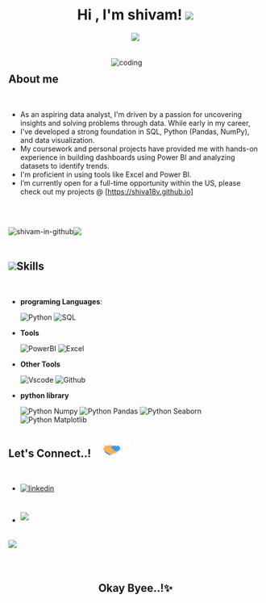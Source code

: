 <h1 align="center"><b>Hi , I'm shivam! </b><img src="https://media.giphy.com/media/hvRJCLFzcasrR4ia7z/giphy.gif" width="35"></h1>

<p align="center">
  <a href="https://github.com/DenverCoder1/readme-typing-svg"><img src="https://readme-typing-svg.herokuapp.com?font=Time+New+Roman&color=black&size=30&center=true&vCenter=true&width=600&height=100&lines=Welcome+to+my+Repo&hearts;++;Data+Analyst;Computer+Science+Student;Active+Learner;Open+to+learning+new+things<3"></a>
</p>

<br>
<img align="right" alt="coding" width="300" src="https://media.tenor.com/WC8oc8aG3xgAAAAj/work-office.gif">

## **About me**

<br>


- As an aspiring data analyst, I'm driven by a passion for uncovering insights and solving problems through data. While early in my career,
- I've developed a strong foundation in SQL, Python (Pandas, NumPy), and data visualization.
- My coursework and personal projects have provided me with hands-on experience in building dashboards using Power BI and analyzing datasets to identify trends.
- I'm proficient in using tools like Excel and Power BI.
- I’m currently open for a full-time opportunity within the US, please check out my projects @ [https://shiva18v.github.io]

<br><br>


<p><img align="left" src="https://github-readme-stats.vercel.app/api/top-langs?username=shivam-in-github&show_icons=true&locale=en&layout=compact" alt="shivam-in-github" /></p>


<img src="https://user-images.githubusercontent.com/73097560/115834477-dbab4500-a447-11eb-908a-139a6edaec5c.gif"><br><br>

## <img src="https://media2.giphy.com/media/QssGEmpkyEOhBCb7e1/giphy.gif?cid=ecf05e47a0n3gi1bfqntqmob8g9aid1oyj2wr3ds3mg700bl&rid=giphy.gif" width ="25"><b>Skills</b>
<br>

<p align="center">

- **programing Languages**:


   ![Python](https://img.shields.io/badge/Python%20-%2314354C.svg?style=for-the-badge&logo=python&logoColor=blue)
   ![SQL](https://img.shields.io/badge/SQL-4479A1?style=for-the-badge&logo=mysql&logoColor=peetch)
    
    
     
- **Tools**




   ![PowerBI](https://img.shields.io/badge/PowerBI-F2C811?style=for-the-badge&logo=power-bi&logoColor=yellow)
   ![Excel](https://img.shields.io/badge/Excel-217346?style=for-the-badge&logo=microsoft-excel&logoColor=green)

- **Other Tools**  




  ![Vscode](https://img.shields.io/badge/Vscode-217346?style=for-the-badge&logo=microsoft-Vscode&logoColor=blue)
  ![Github](https://img.shields.io/badge/Github-217346?style=for-the-badge&logo=microsoft-Github&logoColor=black)



 - **python library**




   ![Python Numpy](https://img.shields.io/badge/Numpy-3776AB?style=for-the-badge&logo=python&logoColor=green)
   ![Python Pandas](https://img.shields.io/badge/Pandas-3776AB?style=for-the-badge&logo=python&logoColor=red)
   ![Python Seaborn](https://img.shields.io/badge/Seaborn-3776AB?style=for-the-badge&logo=python&logoColor=yellow)
   ![Python Matplotlib](https://img.shields.io/badge/Matplotlib-3776AB?style=for-the-badge&logo=python&logoColor=orange)

</p>
</div>

## <b> Let's Connect..!</b><img src="https://github.com/0xAbdulKhalid/0xAbdulKhalid/raw/main/assets/mdImages/handshake.gif" width ="80">
<br>
<div align='left'>

<ul>

<li>
<a href="https://www.linkedin.com/in/shivam-kumar-008189264/" target="_blank">
<img src="https://img.shields.io/badge/linkedin:  shivam-%2300acee.svg?color=405DE6&style=for-the-badge&logo=linkedin&logoColor=white" alt=linkedin style="margin-bottom: 5px;"/>
</a>
</li>

<br>

<br>

<li>
<a href="shivam2j2jkumar@gmail.com" target="_blank">
<img src="https://img.shields.io/badge/gmail:  shivam2j2jkumar@gmail.com-%23EA4335.svg?style=for-the-badge&logo=gmail&logoColor=white" t=mail style="margin-bottom: 5px;" />
</a>
</li>
	
</ul>
</div>

<br>
<img src="https://user-images.githubusercontent.com/73097560/115834477-dbab4500-a447-11eb-908a-139a6edaec5c.gif">
<br>
<br>
<br>

<div align='center'>

## <b>Okay Byee..!✨</b>

</div>
<br>



